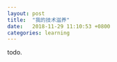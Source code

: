 ```yaml
---
layout: post
title:  "我的技术滋养"
date:   2018-11-29 11:10:53 +0800
categories: learning
---
```


todo.

